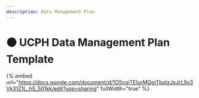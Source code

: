 ```yaml
---
description: Data Management Plan
---
```


# 🟠 UCPH Data Management Plan Template

{% embed url="https://docs.google.com/document/d/1O5cqiTEIurMQgiTbqIzJxJrL9x3Vk31Z1L_hS_501kk/edit?usp=sharing" fullWidth="true" %}
